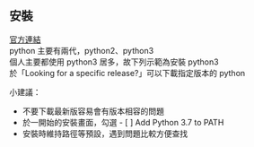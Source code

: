 ## 安裝
 [官方連結](https://www.python.org/downloads/)   
python 主要有兩代，python2、python3  
個人主要都使用 python3 居多，故下列示範為安裝 python3   
於「Looking for a specific release?」可以下載指定版本的 python  
  
小建議：
* 不要下載最新版容易會有版本相容的問題  
* 於一開始的安裝畫面，勾選 - [ ] Add Python 3.7 to PATH
* 安裝時維持路徑等預設，遇到問題比較方便查找  
